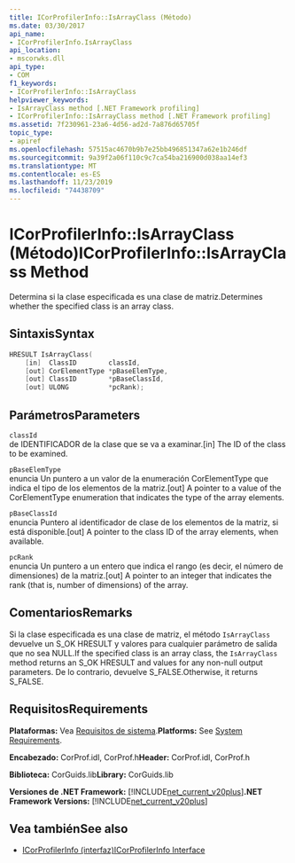 ```yaml
---
title: ICorProfilerInfo::IsArrayClass (Método)
ms.date: 03/30/2017
api_name:
- ICorProfilerInfo.IsArrayClass
api_location:
- mscorwks.dll
api_type:
- COM
f1_keywords:
- ICorProfilerInfo::IsArrayClass
helpviewer_keywords:
- IsArrayClass method [.NET Framework profiling]
- ICorProfilerInfo::IsArrayClass method [.NET Framework profiling]
ms.assetid: 7f230961-23a6-4d56-ad2d-7a876d65705f
topic_type:
- apiref
ms.openlocfilehash: 57515ac4670b9b7e25bb496851347a62e1b246df
ms.sourcegitcommit: 9a39f2a06f110c9c7ca54ba216900d038aa14ef3
ms.translationtype: MT
ms.contentlocale: es-ES
ms.lasthandoff: 11/23/2019
ms.locfileid: "74438709"
---
```

# <a name="icorprofilerinfoisarrayclass-method"></a><span data-ttu-id="ee5b3-102">ICorProfilerInfo::IsArrayClass (Método)</span><span class="sxs-lookup"><span data-stu-id="ee5b3-102">ICorProfilerInfo::IsArrayClass Method</span></span>
<span data-ttu-id="ee5b3-103">Determina si la clase especificada es una clase de matriz.</span><span class="sxs-lookup"><span data-stu-id="ee5b3-103">Determines whether the specified class is an array class.</span></span>  
  
## <a name="syntax"></a><span data-ttu-id="ee5b3-104">Sintaxis</span><span class="sxs-lookup"><span data-stu-id="ee5b3-104">Syntax</span></span>  
  
```cpp  
HRESULT IsArrayClass(  
    [in]  ClassID        classId,  
    [out] CorElementType *pBaseElemType,  
    [out] ClassID        *pBaseClassId,  
    [out] ULONG          *pcRank);  
```  
  
## <a name="parameters"></a><span data-ttu-id="ee5b3-105">Parámetros</span><span class="sxs-lookup"><span data-stu-id="ee5b3-105">Parameters</span></span>  
 `classId`  
 <span data-ttu-id="ee5b3-106">de IDENTIFICADOR de la clase que se va a examinar.</span><span class="sxs-lookup"><span data-stu-id="ee5b3-106">[in] The ID of the class to be examined.</span></span>  
  
 `pBaseElemType`  
 <span data-ttu-id="ee5b3-107">enuncia Un puntero a un valor de la enumeración CorElementType que indica el tipo de los elementos de la matriz.</span><span class="sxs-lookup"><span data-stu-id="ee5b3-107">[out] A pointer to a value of the CorElementType enumeration that indicates the type of the array elements.</span></span>  
  
 `pBaseClassId`  
 <span data-ttu-id="ee5b3-108">enuncia Puntero al identificador de clase de los elementos de la matriz, si está disponible.</span><span class="sxs-lookup"><span data-stu-id="ee5b3-108">[out] A pointer to the class ID of the array elements, when available.</span></span>  
  
 `pcRank`  
 <span data-ttu-id="ee5b3-109">enuncia Un puntero a un entero que indica el rango (es decir, el número de dimensiones) de la matriz.</span><span class="sxs-lookup"><span data-stu-id="ee5b3-109">[out] A pointer to an integer that indicates the rank (that is, number of dimensions) of the array.</span></span>  
  
## <a name="remarks"></a><span data-ttu-id="ee5b3-110">Comentarios</span><span class="sxs-lookup"><span data-stu-id="ee5b3-110">Remarks</span></span>  
 <span data-ttu-id="ee5b3-111">Si la clase especificada es una clase de matriz, el método `IsArrayClass` devuelve un S_OK HRESULT y valores para cualquier parámetro de salida que no sea NULL.</span><span class="sxs-lookup"><span data-stu-id="ee5b3-111">If the specified class is an array class, the `IsArrayClass` method returns an S_OK HRESULT and values for any non-null output parameters.</span></span> <span data-ttu-id="ee5b3-112">De lo contrario, devuelve S_FALSE.</span><span class="sxs-lookup"><span data-stu-id="ee5b3-112">Otherwise, it returns S_FALSE.</span></span>  
  
## <a name="requirements"></a><span data-ttu-id="ee5b3-113">Requisitos</span><span class="sxs-lookup"><span data-stu-id="ee5b3-113">Requirements</span></span>  
 <span data-ttu-id="ee5b3-114">**Plataformas:** Vea [Requisitos de sistema](../../../../docs/framework/get-started/system-requirements.md).</span><span class="sxs-lookup"><span data-stu-id="ee5b3-114">**Platforms:** See [System Requirements](../../../../docs/framework/get-started/system-requirements.md).</span></span>  
  
 <span data-ttu-id="ee5b3-115">**Encabezado:** CorProf.idl, CorProf.h</span><span class="sxs-lookup"><span data-stu-id="ee5b3-115">**Header:** CorProf.idl, CorProf.h</span></span>  
  
 <span data-ttu-id="ee5b3-116">**Biblioteca:** CorGuids.lib</span><span class="sxs-lookup"><span data-stu-id="ee5b3-116">**Library:** CorGuids.lib</span></span>  
  
 <span data-ttu-id="ee5b3-117">**Versiones de .NET Framework:** [!INCLUDE[net_current_v20plus](../../../../includes/net-current-v20plus-md.md)]</span><span class="sxs-lookup"><span data-stu-id="ee5b3-117">**.NET Framework Versions:** [!INCLUDE[net_current_v20plus](../../../../includes/net-current-v20plus-md.md)]</span></span>  
  
## <a name="see-also"></a><span data-ttu-id="ee5b3-118">Vea también</span><span class="sxs-lookup"><span data-stu-id="ee5b3-118">See also</span></span>

- [<span data-ttu-id="ee5b3-119">ICorProfilerInfo (interfaz)</span><span class="sxs-lookup"><span data-stu-id="ee5b3-119">ICorProfilerInfo Interface</span></span>](../../../../docs/framework/unmanaged-api/profiling/icorprofilerinfo-interface.md)

